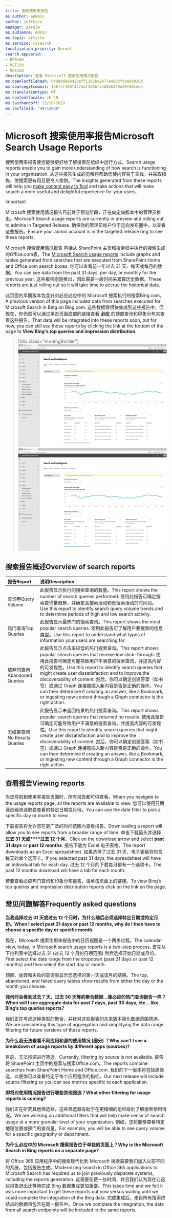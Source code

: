 ```yaml
---
title: 搜索使用率报告
ms.author: ankmis
author: jeffkizn
manager: parulm
ms.audience: Admin
ms.topic: article
ms.service: mssearch
localization_priority: Normal
search.appverid:
- BFB160
- MET150
- MOE150
description: 查看 Microsoft 搜索使用情况报告
ms.openlocfilehash: 04de0de08423eff1368bc2b77e48d3fc8add038d
ms.sourcegitcommit: 1d6fcf180f427abf3d8bfa4b8b6129e39f60ceb4
ms.translationtype: MT
ms.contentlocale: zh-CN
ms.lasthandoff: 12/18/2020
ms.locfileid: "49712608"
---
```

# <a name="microsoft-search-usage-reports"></a><span data-ttu-id="cd338-103">Microsoft 搜索使用率报告</span><span class="sxs-lookup"><span data-stu-id="cd338-103">Microsoft Search Usage Reports</span></span>

<span data-ttu-id="cd338-104">搜索使用率报告使您能够更好地了解搜索在组织中运行方式。</span><span class="sxs-lookup"><span data-stu-id="cd338-104">Search usage reports enable you to gain more understanding of how search is functioning in your organization.</span></span> <span data-ttu-id="cd338-105">从这些报告生成的见解将帮助您使内容易于查找，[](https://docs.microsoft.com/microsoftsearch/make-content-easy-to-find)并采取措施，使搜索更有用且更令人愉悦。</span><span class="sxs-lookup"><span data-stu-id="cd338-105">The insights generated from these reports will help you [make content easy to find](https://docs.microsoft.com/microsoftsearch/make-content-easy-to-find) and take actions that will make search a more useful and delightful experience for your users.</span></span>

> [!IMPORTANT]
> <span data-ttu-id="cd338-106">Microsoft 搜索使用情况报告目前处于预览阶段，正在向定向版本中的管理员推出。</span><span class="sxs-lookup"><span data-stu-id="cd338-106">Microsoft Search usage reports are currently in preview and rolling out to admins in Targeted Release.</span></span> <span data-ttu-id="cd338-107">确保你的管理员帐户位于定向发布圈中，以查看这些报告。</span><span class="sxs-lookup"><span data-stu-id="cd338-107">Ensure your admin account is in the targeted release ring to see these reports.</span></span>

<span data-ttu-id="cd338-108">Microsoft [搜索使用情况报告](https://admin.microsoft.com/Adminportal/Home?#/MicrosoftSearch/insights) 包括从 SharePoint 主页和搜索框中执行的搜索生成的Office.com表。</span><span class="sxs-lookup"><span data-stu-id="cd338-108">The [Microsoft Search usage reports](https://admin.microsoft.com/Adminportal/Home?#/MicrosoftSearch/insights) include graphs and tables generated from searches that are executed from SharePoint Home and Office.com search boxes.</span></span> <span data-ttu-id="cd338-109">你可以查看前一年过去 31 天、每天或每月的数据。</span><span class="sxs-lookup"><span data-stu-id="cd338-109">You can see data from the past 31 days, per day, or monthly for the previous year.</span></span> <span data-ttu-id="cd338-110">这些报告刚刚推出，因此需要一段时间来累算历史数据。</span><span class="sxs-lookup"><span data-stu-id="cd338-110">These reports are just rolling out so it will take time to accrue the historical data.</span></span>

<span data-ttu-id="cd338-111">此页面的早期版本包含针对必应必应中的 Microsoft 搜索执行的搜索Bing.com。</span><span class="sxs-lookup"><span data-stu-id="cd338-111">A previous version of this page included data from searches executed for Microsoft Search in Bing on Bing.com.</span></span> <span data-ttu-id="cd338-112">这些数据将很快集成到这些报告中，但现在，你仍然可以通过单击页面底部的链接查看 **必应** 的顶部查询和印象分布来查看这些报告。</span><span class="sxs-lookup"><span data-stu-id="cd338-112">That data will be integrated into these reports soon, but for now, you can still see those reports by clicking the link at the bottom of the page to **View Bing's top queries and impression distribution**.</span></span>

> [!div class="mx-imgBorder"]
> <span data-ttu-id="cd338-113">![搜索使用率报告仪表板](media/usage-reports/usage_reports_v2.png)</span><span class="sxs-lookup"><span data-stu-id="cd338-113">![Search usage reports dashboard](media/usage-reports/usage_reports_v2.png)</span></span>


## <a name="overview-of-search-reports"></a><span data-ttu-id="cd338-114">搜索报告概述</span><span class="sxs-lookup"><span data-stu-id="cd338-114">Overview of search reports</span></span>

| <span data-ttu-id="cd338-115">报告</span><span class="sxs-lookup"><span data-stu-id="cd338-115">Report</span></span> | <span data-ttu-id="cd338-116">说明</span><span class="sxs-lookup"><span data-stu-id="cd338-116">Description</span></span> |
|:-----|:-----|
|<span data-ttu-id="cd338-117">查询卷</span><span class="sxs-lookup"><span data-stu-id="cd338-117">Query Volume</span></span>|<span data-ttu-id="cd338-118">此报告显示执行的搜索查询的数量。</span><span class="sxs-lookup"><span data-stu-id="cd338-118">This report shows the number of search queries performed.</span></span> <span data-ttu-id="cd338-119">使用此报告可确定搜索查询量趋势，并确定高搜索活动和低搜索活动的时间段。</span><span class="sxs-lookup"><span data-stu-id="cd338-119">Use this report to identify search query volume trends and to determine periods of high and low search activity.</span></span>|
|<span data-ttu-id="cd338-120">热门查询</span><span class="sxs-lookup"><span data-stu-id="cd338-120">Top Queries</span></span>|<span data-ttu-id="cd338-121">此报告显示最热门的搜索查询。</span><span class="sxs-lookup"><span data-stu-id="cd338-121">This report shows the most popular search queries.</span></span> <span data-ttu-id="cd338-122">使用此报告可了解用户要搜索的信息类型。</span><span class="sxs-lookup"><span data-stu-id="cd338-122">Use this report to understand what types of information your users are searching for.</span></span>|
|<span data-ttu-id="cd338-123">放弃的查询</span><span class="sxs-lookup"><span data-stu-id="cd338-123">Abandoned Queries</span></span>|<span data-ttu-id="cd338-124">此报告显示点击率较低的热门搜索查询。</span><span class="sxs-lookup"><span data-stu-id="cd338-124">This report shows popular search queries that receive low click-through.</span></span> <span data-ttu-id="cd338-125">使用此报告可确定可能导致用户不满意的搜索查询，并提高内容的可发现性。</span><span class="sxs-lookup"><span data-stu-id="cd338-125">Use this report to identify search queries that might create user dissatisfaction and to improve the discoverability of content.</span></span> <span data-ttu-id="cd338-126">然后，你可以确定创建答案（如书签）或通过 Graph 连接器插入新内容是否是正确的操作。</span><span class="sxs-lookup"><span data-stu-id="cd338-126">You can then determine if creating an answer, like a Bookmark, or ingesting new content through a Graph connector is the right action.</span></span>|
|<span data-ttu-id="cd338-127">无结果查询</span><span class="sxs-lookup"><span data-stu-id="cd338-127">No Results Queries</span></span>|<span data-ttu-id="cd338-128">此报告显示未返回结果的热门搜索查询。</span><span class="sxs-lookup"><span data-stu-id="cd338-128">This report shows popular search queries that returned no results.</span></span> <span data-ttu-id="cd338-129">使用此报告可确定可能导致用户不满意的搜索查询，并提高内容的可发现性。</span><span class="sxs-lookup"><span data-stu-id="cd338-129">Use this report to identify search queries that might create user dissatisfaction and to improve the discoverability of content.</span></span> <span data-ttu-id="cd338-130">然后，你可以确定创建答案（如书签）或通过 Graph 连接器插入新内容是否是正确的操作。</span><span class="sxs-lookup"><span data-stu-id="cd338-130">You can then determine if creating an answer, like a Bookmark, or ingesting new content through a Graph connector is the right action.</span></span>|

## <a name="viewing-reports"></a><span data-ttu-id="cd338-131">查看报告</span><span class="sxs-lookup"><span data-stu-id="cd338-131">Viewing reports</span></span>

<span data-ttu-id="cd338-132">当您导航到使用率报告页面时，所有报告都可供查看。</span><span class="sxs-lookup"><span data-stu-id="cd338-132">When you navigate to the usage reports page, all the reports are available to view.</span></span> <span data-ttu-id="cd338-133">您可以使用日期筛选器来选取要查看的特定日期或月份。</span><span class="sxs-lookup"><span data-stu-id="cd338-133">You can use the date filter to pick a specific day or month to view.</span></span>

<span data-ttu-id="cd338-134">下载报告将允许您在更广泛的时间范围内查看报告。</span><span class="sxs-lookup"><span data-stu-id="cd338-134">Downloading a report will allow you to see reports from a broader range of time.</span></span> <span data-ttu-id="cd338-135">单击下载箭头并选择 **过去 31 天或\*\*\*\*过去 12 个月**。</span><span class="sxs-lookup"><span data-stu-id="cd338-135">Click on the download arrow and select **past 31 days** or **past 12 months**.</span></span> <span data-ttu-id="cd338-136">报告下载为 Excel 电子表格。</span><span class="sxs-lookup"><span data-stu-id="cd338-136">The report downloads as an Excel spreadsheet.</span></span> <span data-ttu-id="cd338-137">如果选择了过去 31 天，电子表格将包含每天的单个选项卡。</span><span class="sxs-lookup"><span data-stu-id="cd338-137">If you selected past 31 days, the spreadsheet will have an individual tab for each day.</span></span> <span data-ttu-id="cd338-138">过去 12 个月的下载每月都有一个选项卡。</span><span class="sxs-lookup"><span data-stu-id="cd338-138">The past 12 months download will have a tab for each month.</span></span>

<span data-ttu-id="cd338-139">若要查看必应热门查询和印象分布报告，请单击页面上的链接。</span><span class="sxs-lookup"><span data-stu-id="cd338-139">To view Bing’s top queries and impression distribution reports click on the link on the page.</span></span>

## <a name="frequently-asked-questions"></a><span data-ttu-id="cd338-140">常见问题解答</span><span class="sxs-lookup"><span data-stu-id="cd338-140">Frequently asked questions</span></span>

<span data-ttu-id="cd338-141">**当我选择过去 31 天或过去 12 个月时，为什么随后必须选择特定日期或特定月份。**</span><span class="sxs-lookup"><span data-stu-id="cd338-141">**When I select past 31 days or past 12 months, why do I then have to choose a specific day or specific month.**</span></span>

<span data-ttu-id="cd338-142">现在，Microsoft 搜索使用率报告中的日历视图是一个两步过程。</span><span class="sxs-lookup"><span data-stu-id="cd338-142">The calendar view, today, in Microsoft search usage reports is a two-step process.</span></span> <span data-ttu-id="cd338-143">首先从下拉列表中选择过去 31 (过去 12 个月的日期范围) 然后选择开始日期或月份。</span><span class="sxs-lookup"><span data-stu-id="cd338-143">First select the date range from the dropdown (past 31 days or past 12 months) and then select the start day or month.</span></span>

<span data-ttu-id="cd338-144">顶部、放弃和失败的查询表显示您选择的第一天或该月的结果。</span><span class="sxs-lookup"><span data-stu-id="cd338-144">The top, abandoned, and failed query tables show results from either the day or the month you choose.</span></span>

<span data-ttu-id="cd338-145">**我何时会看到过去 7 天、过去 30 天等的聚合数据...像必应的热门查询报告一样？**</span><span class="sxs-lookup"><span data-stu-id="cd338-145">**When will I see aggregate data for past 7 days, past 30 days, etc... like Bing’s top queries reports?**</span></span>

<span data-ttu-id="cd338-146">我们正在考虑这种类型的聚合，并针对这些报表的未来版本简化数据范围筛选。</span><span class="sxs-lookup"><span data-stu-id="cd338-146">We are considering this type of aggregation and simplifying the data range filtering for future versions of these reports.</span></span>

<span data-ttu-id="cd338-147">**为什么我无法查看不同应用和源的使用情况 (细分) ？**</span><span class="sxs-lookup"><span data-stu-id="cd338-147">**Why can’t I see a breakdown of usage reports by different apps (sources)?**</span></span>

<span data-ttu-id="cd338-148">目前，无法按源进行筛选。</span><span class="sxs-lookup"><span data-stu-id="cd338-148">Currently, filtering by source is not available.</span></span> <span data-ttu-id="cd338-149">报告将 SharePoint 主页中的搜索与搜索Office.com。</span><span class="sxs-lookup"><span data-stu-id="cd338-149">The reports combine searches from SharePoint Home and Office.com.</span></span> <span data-ttu-id="cd338-150">我们的下一版本将包括源筛选，以便你可以查看特定于每个应用程序的指标。</span><span class="sxs-lookup"><span data-stu-id="cd338-150">Our next release will include source filtering so you can see metrics specific to each application.</span></span>

<span data-ttu-id="cd338-151">**即将对使用情况报告进行哪些其他筛选？**</span><span class="sxs-lookup"><span data-stu-id="cd338-151">**What other filtering for usage reports is coming?**</span></span>

<span data-ttu-id="cd338-152">我们正在研究其他筛选器，这些筛选器有助于在更精细的组织级别了解搜索使用情况。</span><span class="sxs-lookup"><span data-stu-id="cd338-152">We are working on additional filters that will help make sense of search usage at a more granular level of your organization.</span></span> <span data-ttu-id="cd338-153">例如，您将能够查看特定地理位置或部门的查询量。</span><span class="sxs-lookup"><span data-stu-id="cd338-153">For example, you will be able to see query volume for a specific geography or department.</span></span>

<span data-ttu-id="cd338-154">**为什么必应中的 Microsoft 搜索报告位于单独的页面上？**</span><span class="sxs-lookup"><span data-stu-id="cd338-154">**Why is the Microsoft Search in Bing reports on a separate page?**</span></span>

<span data-ttu-id="cd338-155">将 Office 365 应用程序中的搜索现代化到 Microsoft 搜索需要我们加入以前不同的系统，包括报告生成。</span><span class="sxs-lookup"><span data-stu-id="cd338-155">Modernizing search in Office 365 applications to Microsoft Search has required us to join previously disparate systems, including the reports generation.</span></span> <span data-ttu-id="cd338-156">这需要花费一些时间，并且我们认为现在让这些报告退出比等待完成 Bing 数据集成更加重要。</span><span class="sxs-lookup"><span data-stu-id="cd338-156">This takes time and we felt it was more important to get these reports out now versus waiting until we could complete the integration of the Bing data.</span></span> <span data-ttu-id="cd338-157">完成集成后，来自所有搜索终结点的数据将包含在同一报告中。</span><span class="sxs-lookup"><span data-stu-id="cd338-157">Once we complete the integration, the data from all search endpoints will be included in the same reports.</span></span>
